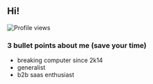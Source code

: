 ## Hi!
![Profile views](https://counter.kuber.studio/jhaanurag/hacker/count.svg)
### 3 bullet points about me (save your time)
- breaking computer since 2k14
- generalist
- b2b saas enthusiast
<!--
**jhaanurag/jhaanurag** is a ✨ _special_ ✨ repository because its `README.md` (this file) appears on your GitHub profile.

Here are some ideas to get you started:

- 🔭 I’m currently working on ...
- 🌱 I’m currently learning ...
- 👯 I’m looking to collaborate on ...
- 🤔 I’m looking for help with ...
- 💬 Ask me about ...
- 📫 How to reach me: ...
- 😄 Pronouns: ...
- ⚡ Fun fact: ...
-->
